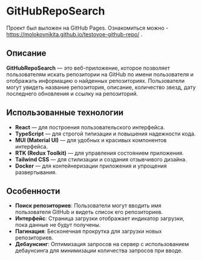 # GitHubRepoSearch
Проект был выложен на GitHub Pages. Ознакомиться можно - https://molokovnikita.github.io/testovoe-github-repo/ .
 
## Описание

**GitHubRepoSearch** — это веб-приложение, которое позволяет пользователям искать репозитории на GitHub по имени пользователя и отображать информацию о найденных репозиториях. Пользователи могут увидеть название репозитория, описание, количество звезд, дату последнего обновления и ссылку на репозиторий.

## Использованные технологии

- **React** — для построения пользовательского интерфейса.
- **TypeScript** — для строгой типизации и повышения надежности кода.
- **MUI (Material UI)** — для удобных и красивых компонентов интерфейса.
- **RTK (Redux Toolkit)** — для управления состоянием приложения.
- **Tailwind CSS** — для стилизации и создания отзывчивого дизайна.
- **Docker** — для контейнеризации приложения и упрощения развертывания.

## Особенности

- **Поиск репозиториев**: Пользователи могут вводить имя пользователя GitHub и видеть список его репозиториев.
- **Интерфейс**: Страница загрузки отображает индикатор загрузки, пока данные не будут получены.
- **Пагинация**: Бесконечная прокрутка для загрузки новых репозиториев.
- **Дебаунсинг**: Оптимизация запросов на сервер с использованием дебаунсинга для минимизации количества запросов при вводе.


